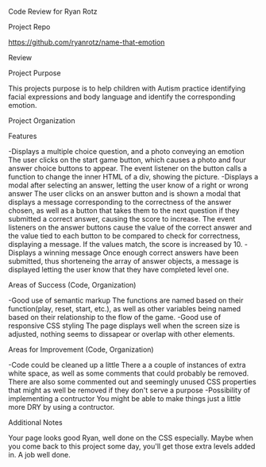 Code Review for Ryan Rotz

Project Repo 

https://github.com/ryanrotz/name-that-emotion

Review

Project Purpose

This projects purpose is to help children with Autism practice identifying facial expressions and body language and identify the corresponding emotion.

Project Organization

Features

-Displays a multiple choice question, and a photo conveying an emotion
  The user clicks on the start game button, which causes a photo and four answer choice buttons to appear.
  The event listener on the button calls a function to change the inner HTML of a div, showing the picture.
-Displays a modal after selecting an answer, letting the user know of a right or wrong answer
  The user clicks on an answer button and is shown a modal that displays a message corresponding to the correctness of the answer chosen, as well as a button that takes them to the next question if they submitted a correct answer, causing the score to increase.
  The event listeners on the answer buttons cause the value of the correct answer and the value tied to each button to be compared to check for correctness, displaying a message. If the values match, the score is increased by 10.
-Displays a winning message
  Once enough correct answers have been submitted, thus shorteneing the array of answer objects, a message is displayed letting the user know that they have completed level one.

Areas of Success (Code, Organization)

-Good use of semantic markup
  The functions are named based on their function(play, reset, start, etc.), as well as other variables being named based on their relationship to the flow of the game.
-Good use of responsive CSS styling
  The page displays well when the screen size is adjusted, nothing seems to dissapear or overlap with other elements.

Areas for Improvement (Code, Organization)

-Code could be cleaned up a little
  There a a couple of instances of extra white space, as well as some comments that could probably be removed. There are also some commented out and seemingly unused CSS properties that might as well be removed if they don't serve a purpose
-Possibility of implementing a contructor
  You might be able to make things just a little more DRY by using a contructor.

Additional Notes

Your page looks good Ryan, well done on the CSS especially. Maybe when you come back to this project some day, you'll get those extra levels added in. A job well done.
